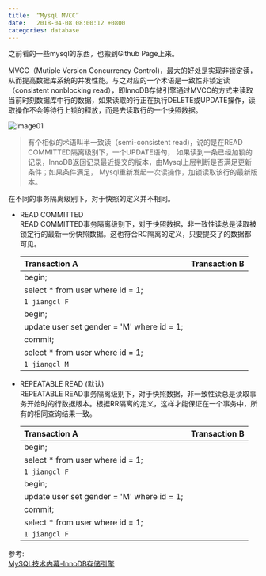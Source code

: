 ```yaml
---
title:  “Mysql MVCC”
date:   2018-04-08 08:00:12 +0800
categories: database
---
```


之前看的一些mysql的东西，也搬到Github Page上来。

MVCC（Mutiple Version Concurrency Control)，最大的好处是实现非锁定读，从而提高数据库系统的并发性能。与之对应的一个术语是一致性非锁定读（consistent nonblocking read），即InnoDB存储引擎通过MVCC的方式来读取当前时刻数据库中行的数据，如果读取的行正在执行DELETE或UPDATE操作，读取操作不会等待行上锁的释放，而是去读取行的一个快照数据。


![image01]({{site.baseurl}}/image/mysql-nonblocking-read.jpg)

> 有个相似的术语叫半一致读（semi-consistent read)，说的是在READ COMMITTED隔离级别下，一个UPDATE语句，
> 如果读到一条已经加锁的记录，InnoDB返回记录最近提交的版本，由Mysql上层判断是否满足更新条件；如果条件满足，
> Mysql重新发起一次读操作，加锁读取该行的最新版本。

在不同的事务隔离级别下，对于快照的定义并不相同。
- READ COMMITTED  
    READ COMMITTED事务隔离级别下，对于快照数据，非一致性读总是读取被锁定行的最新一份快照数据。这也符合RC隔离的定义，只要提交了的数据都可见。

    Transaction A |  Transaction B
    :----|:----
    begin; |
    select * from user where id = 1; |
    `1 jiangcl F` |
    | begin; |
    | update user set gender = 'M' where id = 1; |
    | commit;
    select * from user where id = 1; |
    `1 jiangcl M` |

- REPEATABLE READ (默认)  
    REPEATABLE READ事务隔离级别下，对于快照数据，非一致性读总是读取事务开始时的行数据版本。根据RR隔离的定义，这样才能保证在一个事务中，所有的相同查询结果一致。

    Transaction A |  Transaction B
    :----|:----
    begin; |
    select * from user where id = 1; |
    `1 jiangcl F` |
    | begin; |
    | update user set gender = 'M' where id = 1; |
    | commit;
    select * from user where id = 1; |
    `1 jiangcl F` |

参考:  
[MySQL技术内幕-InnoDB存储引擎](product.dangdang.com/23255589.html)
